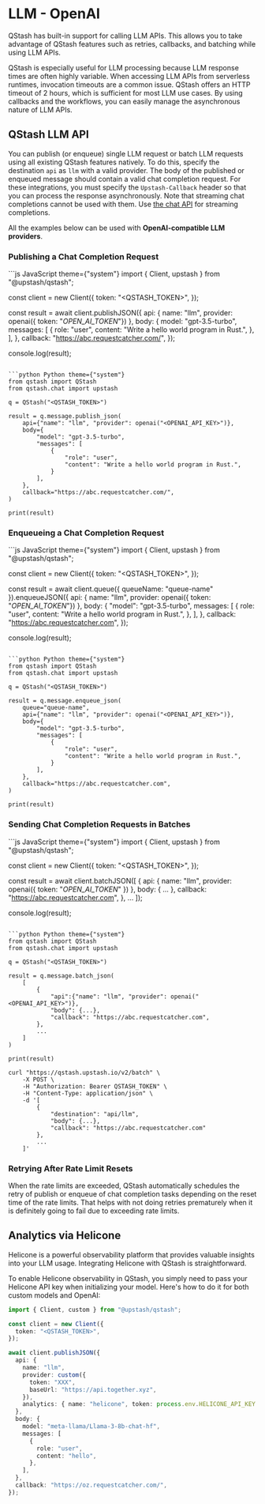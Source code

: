 # LLM - OpenAI

QStash has built-in support for calling LLM APIs. This allows you to take advantage of QStash features such as retries, callbacks, and batching while using LLM APIs.

QStash is especially useful for LLM processing because LLM response times are often highly variable. When accessing LLM APIs from serverless runtimes, invocation timeouts are a common issue. QStash offers an HTTP timeout of 2 hours, which is sufficient for most LLM use cases. By using callbacks and the workflows, you can easily manage the asynchronous nature of LLM APIs.

## QStash LLM API

You can publish (or enqueue) single LLM request or batch LLM requests using all existing QStash features natively. To do this, specify the destination `api` as `llm` with a valid provider. The body of the published or enqueued message should contain a valid chat completion request. For these integrations, you must specify the `Upstash-Callback` header so that you can process the response asynchronously. Note that streaming chat completions cannot be used with them. Use [the chat API](#chat-api) for streaming completions.

All the examples below can be used with **OpenAI-compatible LLM providers**.

### Publishing a Chat Completion Request

<CodeGroup>
  ```js JavaScript theme={"system"}
  import { Client, upstash } from "@upstash/qstash";

  const client = new Client({
      token: "<QSTASH_TOKEN>",
  });

  const result = await client.publishJSON({
      api: { name: "llm", provider: openai({ token: "_OPEN_AI_TOKEN_"}) },
      body: {
          model: "gpt-3.5-turbo",
          messages: [
              {
              role: "user",
              content: "Write a hello world program in Rust.",
              },
          ],
      },
      callback: "https://abc.requestcatcher.com/",
  });

  console.log(result);
  ```

  ```python Python theme={"system"}
  from qstash import QStash
  from qstash.chat import upstash

  q = QStash("<QSTASH_TOKEN>")

  result = q.message.publish_json(
      api={"name": "llm", "provider": openai("<OPENAI_API_KEY>")},
      body={
          "model": "gpt-3.5-turbo",
          "messages": [
              {
                  "role": "user",
                  "content": "Write a hello world program in Rust.",
              }
          ],
      },
      callback="https://abc.requestcatcher.com/",
  )

  print(result)
  ```
</CodeGroup>

### Enqueueing a Chat Completion Request

<CodeGroup>
  ```js JavaScript theme={"system"}
  import { Client, upstash } from "@upstash/qstash";

  const client = new Client({
      token: "<QSTASH_TOKEN>",
  });

  const result = await client.queue({ queueName: "queue-name" }).enqueueJSON({
      api: { name: "llm", provider: openai({ token: "_OPEN_AI_TOKEN_"}) },
      body: {
          "model": "gpt-3.5-turbo",
          messages: [
              {
                  role: "user",
                  content: "Write a hello world program in Rust.",
              },
          ],
      },
      callback: "https://abc.requestcatcher.com",
  });

  console.log(result);
  ```

  ```python Python theme={"system"}
  from qstash import QStash
  from qstash.chat import upstash

  q = QStash("<QSTASH_TOKEN>")

  result = q.message.enqueue_json(
      queue="queue-name",
      api={"name": "llm", "provider": openai("<OPENAI_API_KEY>")},
      body={
          "model": "gpt-3.5-turbo",
          "messages": [
              {
                  "role": "user",
                  "content": "Write a hello world program in Rust.",
              }
          ],
      },
      callback="https://abc.requestcatcher.com",
  )

  print(result)
  ```
</CodeGroup>

### Sending Chat Completion Requests in Batches

<CodeGroup>
  ```js JavaScript theme={"system"}
  import { Client, upstash } from "@upstash/qstash";

  const client = new Client({
      token: "<QSTASH_TOKEN>",
  });

  const result = await client.batchJSON([
      {
          api: { name: "llm", provider: openai({ token: "_OPEN_AI_TOKEN_" }) },
          body: { ... },
          callback: "https://abc.requestcatcher.com",
      },
      ...
  ]);

  console.log(result);
  ```

  ```python Python theme={"system"}
  from qstash import QStash
  from qstash.chat import upstash

  q = QStash("<QSTASH_TOKEN>")

  result = q.message.batch_json(
      [
          {
              "api":{"name": "llm", "provider": openai("<OPENAI_API_KEY>")},
              "body": {...},
              "callback": "https://abc.requestcatcher.com",
          },
          ...
      ]
  )

  print(result)
  ```

  ```shell curl theme={"system"}
  curl "https://qstash.upstash.io/v2/batch" \
      -X POST \
      -H "Authorization: Bearer QSTASH_TOKEN" \
      -H "Content-Type: application/json" \
      -d '[
          {
              "destination": "api/llm",
              "body": {...},
              "callback": "https://abc.requestcatcher.com"
          },
          ...
      ]'
  ```
</CodeGroup>

### Retrying After Rate Limit Resets

When the rate limits are exceeded, QStash automatically schedules the retry of
publish or enqueue of chat completion tasks depending on the reset time
of the rate limits. That helps with not doing retries prematurely
when it is definitely going to fail due to exceeding rate limits.

## Analytics via Helicone

Helicone is a powerful observability platform that provides valuable insights into your LLM usage. Integrating Helicone with QStash is straightforward.

To enable Helicone observability in QStash, you simply need to pass your Helicone API key when initializing your model. Here's how to do it for both custom models and OpenAI:

```ts  theme={"system"}
import { Client, custom } from "@upstash/qstash";

const client = new Client({
  token: "<QSTASH_TOKEN>",
});

await client.publishJSON({
  api: {
    name: "llm",
    provider: custom({
      token: "XXX",
      baseUrl: "https://api.together.xyz",
    }),
    analytics: { name: "helicone", token: process.env.HELICONE_API_KEY! },
  },
  body: {
    model: "meta-llama/Llama-3-8b-chat-hf",
    messages: [
      {
        role: "user",
        content: "hello",
      },
    ],
  },
  callback: "https://oz.requestcatcher.com/",
});
```
